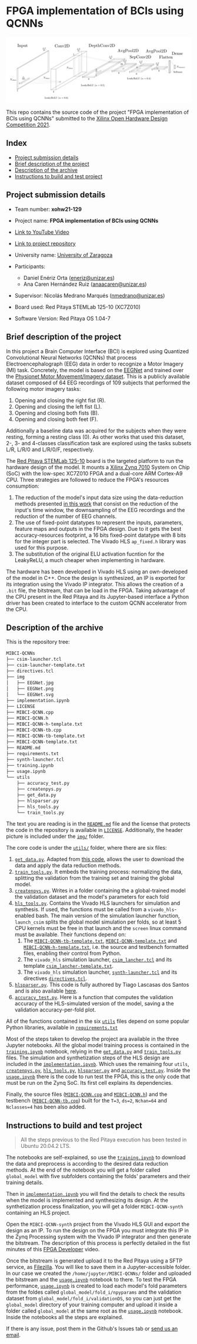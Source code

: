 # FPGA implementation of BCIs using QCNNs

![EEGNet-based model architecture](img/EEGNet.svg)

This repo contains the source code of the project "FPGA implementation of BCIs using QCNNs" submitted to the [Xilinx Open Hardware Design Competition 2021](http://www.openhw.eu/).


## Index

- [Project submission details](#project-submission-details)
- [Brief description of the project](#brief-description-of-the-project)
- [Description of the archive](#description-of-the-archive)
- [Instructions to build and test project](#instructions-to-build-and-test-project)

## Project submission details

- Team number: **xohw21-129**
- Project name: **FPGA implementation of BCIs using QCNNs**
- [Link to YouTube Video]()
- [Link to project repository](https://github.com/eneriz-daniel/MIBCI-QCNNs)

- University name: [University of Zaragoza](unizar.es)
- Participants:
    - Daniel Enériz Orta (eneriz@unizar.es)
    - Ana Caren Hernández Ruiz (anaacaren@unizar.es)

- Supervisor: Nicolás Medrano Marqués (nmedrano@unizar.es)


- Board used: Red Pitaya STEMLab 125-10 (XC7Z010)
- Software Version: Red Pitaya OS 1.04-7 

## Brief description of the project

In this project a Brain Computer Interface (BCI) is explored using Quantized Convolutional Neural Networks (QCNNs) that process Electroencephalograph (EEG) data in order to recognize a Motor Imagery (MI) task. Concretely, the model is based on the [EEGNet](https://arxiv.org/abs/1611.08024) and trained over the [Physionet Motor Movement/Imagery dataset](https://physionet.org/content/eegmmidb/1.0.0/). This is a publicly available dataset composed of 64 EEG recordings of 109 subjects that performed the following motor imagery tasks:
1. Opening and closing the right fist (R).
1. Opening and closing the left fist (L).
1. Opening and closing both fists (B).
1. Opening and closing both feet (F).

Additionally a baseline data was acquired for the subjects when they were resting, forming a resting class (0). As other works that used this dataset, 2-, 3- and 4-classes classification task are explored using the tasks subsets L/R, L/R/0 and L/R/0/F, respectively.

The [Red Pitaya STEMLab 125-10](https://www.redpitaya.com/f130/STEMlab-board) board is the targeted platform to run the hardware design of the model. It mounts a [Xilinx Zynq 7010](https://www.xilinx.com/support/documentation/data_sheets/ds190-Zynq-7000-Overview.pdf) System on Chip (SoC) with the low-spec XC7Z010 FPGA and a dual-core ARM Cortex-A9 CPU. Three strategies are followed to reduce the FPGA's resources consumption:

1. The reduction of the model's input data size using the data-reduction methods presented [in this work](https://arxiv.org/abs/2004.00077) that consist on the reduction of the input's time window, the downsampling of the EEG recordings and the reduction of the number of EEG channels.
1. The use of fixed-point datatypes to represent the inputs, parameters, feature maps and outputs in the FPGA design. Due to it gets the best accuracy-resources footprint, a 16 bits fixed-point datatype with 8 bits for the integer part is selected. The Vivado HLS `ap_fixed.h` library was used for this purpose.
1. The substitution of the original ELU activation fucntion for the LeakyReLU, a much cheaper when implementing in hardware.

The hardware has been developed in Vivado HLS using an own-developed of the model in C++. Once the design is synthesized, an IP is exported for its integration using the Vivado IP integrator. This allows the creation of a `.bit` file, the bitstream, that can be load in the FPGA. Taking advantage of the CPU present in the Red Pitaya and its Jupyter-based interface a Python driver has been created to interface to the custom QCNN accelerator from the CPU.
 

## Description of the archive

This is the repository tree:
```
MIBCI-QCNNs
├── csim-launcher.tcl
├── csim-launcher-template.txt
├── directives.tcl
├── img
│   ├── EEGNet.jpg
│   ├── EEGNet.png
│   └── EEGNet.svg
├── implementation.ipynb
├── LICENSE
├── MIBCI-QCNN.cpp
├── MIBCI-QCNN.h
├── MIBCI-QCNN-h-template.txt
├── MIBCI-QCNN-tb.cpp
├── MIBCI-QCNN-tb-template.txt
├── MIBCI-QCNN-template.txt
├── README.md
├── requirements.txt
├── synth-launcher.tcl
├── training.ipynb
├── usage.ipynb
└── utils
    ├── accuracy_test.py
    ├── createnpys.py
    ├── get_data.py
    ├── hlsparser.py
    ├── hls_tools.py
    └── train_tools.py
```

The text you are reading is in the [`README.md`](README.md) file and the license that protects the code in the repository is available in [`LICENSE`](LICENSE). Additionally, the header picture is included under the [`img/`](img) folder.

The core code is under the [`utils/`](utils) folder, where there are six files:
1. [`get_data.py`](utils/get_data.py). Adapted from [this code](https://github.com/MHersche/eegnet-based-embedded-bci/blob/master/get_data.py), allows the user to download the data and apply the data reduction methods.
1. [`train_tools.py`](utils/train_tools.py). It embeds the training process: normalizing the data, splitting the validation from the training set and training the global model.
1. [`createnpys.py`](utils/createnpys.py). Writes in a folder containing the a global-trained model the validation dataset and the model's parameters for each fold
1. [`hls_tools.py`](utils/hls_tools.py). Contains the Vivado HLS launchers for simulation and synthesis. If used, the functions must be called from a `vivado_hls`-enabled bash. The main version of the simulation launcher function, `launch_csim` splits the global model simulation per folds, so at least 5 CPU kernels must be free in that launch and the `screen` linux command must be available. Their functions depend on:
    1. The [`MIBCI-QCNN-tb-template.txt`](MIBCI-QCNN-tb-template.txt), [`MIBCI-QCNN-template.txt`](MIBCI-QCNN-template.txt) and [`MIBCI-QCNN-h-template.txt`](MIBCI-QCNN-h-template.txt), i.e. the source and testbench formatted files, enabling their control from Python.
    1. The `vivado_hls` simulation launcher, [`csim_lancher.tcl`](csim_lancher.tcl) and its template [`csim_lancher-template.txt`](csim_lancher-template.txt).
    1. The `vivado_hls` simulation launcher, [`synth-launcher.tcl`](synth-launcher.tcl) and its directives [`directives.tcl`](directives.tcl).
1. [`hlsparser.py`](utils/hlsparser.py). This code is fully authored by Tiago Lascasas dos Santos and is also available [here](https://github.com/tiagolascasas/Vivado-HLS-Report-Parser).
1. [`accuracy_test.py`](utils/accuracy_test.py). Here is a function that computes the validation accuracy of the HLS-simulated version of the model, saving a the validation accuracy-per-fold plot.

All of the functions contained in the six [`utils`](utils) files depend on some popular Python libraries, available in [`requirements.txt`](requirements.txt)

Most of the steps taken to develop the project ara available in the three Jupyter notebooks. All the global model training process is contained in the [`training.ipynb`](training.ipynb) notebook, relying in the [`get_data.py`](utils/get_data.py) and [`train_tools.py`](utils/train_tools.py) files. The simulation and synthetization steps of the HLS design are included in the [`implementation.ipynb`](implementation.ipynb). Which uses the remaining four `utils`, [`createnpys.py`](utils/createnpys.py), [`hls_tools.py`](utils/hls_tools.py), [`hlsparser.py`](utils/hlsparser.py) and [`accuracy_test.py`](utils/accuracy_test.py). Inside the [`usage.ipynb`](usage.ipynb) there is the code to run test the FPGA, this is the only code that must be run on the Zynq SoC. Its first cell explains its dependencies.

Finally, the source files ([`MIBCI-QCNN.cpp`](MIBCI-QCNN.cpp) and [`MIBCI-QCNN.h`](MIBCI-QCNN.h)) and the testbench ([`MIBCI-QCNN-tb.cpp`](MIBCI-QCNN-tb.cpp)) built for the `T=3`, `ds=2`, `Nchan=64` and `Nclasses=4` has been also added.

## Instructions to build and test project

> All the steps previous to the Red Pitaya execution has been tested in Ubuntu 20.04.2 LTS.

The notebooks are self-explained, so use the [`training.ipynb`](training.ipynb) to download the data and preprocess is according to the desired data reduction methods. At the end of the notebook you will get a folder called `global_model` with five subfolders containing the folds' parameters and their training details.

Then in [`implementation.ipynb`](implementation.ipynb) you will find the details to check the results when the model is implemented and synthesizing its design. At the synthetization process finalization, you will get a folder `MIBCI-QCNN-synth` containing an HLS project. 

Open the `MIBCI-QCNN-synth` project from the Vivado HLS GUI and export the design as an IP. To run the design on the FPGA you must integrate this IP in the Zynq Processing system with the Vivado IP integrator and then generate the bitstream. The description of this process is perfectly detailed in the fist minutes of this [FPGA Developer](https://youtu.be/Dupyek4NUoI) video.

Once the bitstream is generated upload it to the Red Pitaya using a SFTP service, as [Filezilla](https://filezilla-project.org/). You will like to save them in a Jupyter-accessible folder. In our case we created the `/home/jupyter/MIBCI-QCNNs/` folder and uploaded the bitstream and the [`usage.ipynb`](usage.ipynb) notebook to there. To test the FPGA performance, [`usage.ipynb`](usage.ipynb) is created to load each model's fold parameters from the foldes called `global_model/fold_i/npyparams` and the validation dataset from `global_model/fold_i/validationDS`, so you can just get the `global_model` directory of your training computer and upload it inside a folder called `global_model` at the same root as the [`usage.ipynb`](usage.ipynb) notebook. Inside the notebooks all the steps are explained.

If there is any issue, post them in the Github's Issues tab or [send us an email](mailto:eneriz@unizar.es).